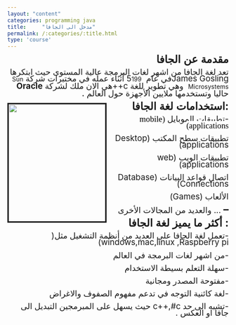 ```yaml
---
layout: "content"
categories: programming java
title:     "مدخل الى الجافا"
permalink: /:categories/:title.html
type: 'course'
---
```


<p align="right" style="margin-bottom: 0.11in; line-height: 108%">
<font face="Arial"><span lang="ar-SA"><font size="5" style="font-size: 18pt"><span lang="ar-SY"><b>مقدمة
عن الجافا</b></span></font></span></font><font size="5" style="font-size: 18pt"><b></b></font></p>
<p dir="rtl" align="right" style="margin-bottom: 0.11in; line-height: 108%">
 <font face="Arial"><span lang="ar-SA"><font size="4" style="font-size: 14pt"><span lang="ar-SY">تعد
لغة الجافا من اشهر لغات البرمجة عالية
المستوى حيث ابتكرها </span></font></span></font><font size="4" style="font-size: 14pt">James
 Gosling</font><font face="Arial"><span lang="ar-SA"><font size="4" style="font-size: 14pt"><span lang="ar-SY">في
 عام&nbsp;  </span></font></span></font><font size="4" style="font-size: 14pt">5</font>199<font size="4" style="font-size: 14pt">
</font><font face="Arial"><span lang="ar-SA"><font size="4" style="font-size: 14pt"><span lang="ar-SY">أثناء
عمله في مختبرات شركة  </span></font></span></font>Sun
Microsystems<font size="4" style="font-size: 14pt">&nbsp; </font><font face="Arial"><span lang="ar-SA"><font size="4" style="font-size: 14pt"><span lang="ar-SY">وهي
تطوير للغة  </span></font></span></font><font size="4" style="font-size: 14pt">c++</font><font face="Arial"><span lang="ar-SA"><font size="4" style="font-size: 14pt"><span lang="ar-SY">هي
الان ملك لشركة  </span></font></span></font><font size="4" style="font-size: 14pt"><b>Oracle</b></font><font size="4" style="font-size: 14pt">
</font><font face="Arial"><span lang="ar-SA"><font size="4" style="font-size: 14pt"><span lang="ar-SY">حاليا
وتستخدمها ملايين الأجهزة حول العالم </span></font></span></font><font size="4" style="font-size: 16pt">.</font></p>
<p align="right" style="margin-bottom: 0.11in; line-height: 108%"><span class="sd-abs-pos" style="border-style:solid;float: left; top: 1.34in; left: -0.85in; width: 220px"><img src="{{site.baseurl}}/assets/img/java/intro_html_40733f8e6e99e045.jpg" name="Picture 3" width="220" height="267" border="0"/>
</span><font face="Arial"><span lang="ar-SA"><font size="5" style="font-size: 18pt"><span lang="ar-SY"><b>استخدامات
لغة الجافا</b></span></font></span></font><font size="5" style="font-size: 18pt"><b>:</b></font></p>
<p dir="rtl" align="right" style="margin-bottom: 0.11in; line-height: 108%">
<font size="4" style="font-size: 14pt">-</font><font face="Arial"><span lang="ar-SA"><font size="4" style="font-size: 14pt"><span lang="ar-SY">تطبيقات
الموبايل </span></font><font color="#000000"><span style="background: #ffffff"><font size="4" style="font-size: 14pt">
</font></font></span></span></font><font color="#000000"><font face="Verdana, serif"><font size="4" style="font-size: 14pt"><span style="background: #ffffff">(mobile
applications)</span></font></font></font><font size="4" style="font-size: 14pt"><span lang="ar-SY">
</span></font>
</p>
<p dir="rtl" align="right" style="margin-bottom: 0.11in; line-height: 108%">
<font face="Arial"><span lang="ar-SA"><font size="4" style="font-size: 14pt"><span lang="ar-SY">تطبيقات
سطح المكتب     </span></font></span></font><font size="4" style="font-size: 14pt">(Desktop
applications)</font></p>
<p dir="rtl" align="right" style="margin-bottom: 0.11in; line-height: 108%">
<font face="Arial"><span lang="ar-SA"><font size="4" style="font-size: 14pt"><span lang="ar-SY">تطبيقات
الويب </span></font></span></font><font size="4" style="font-size: 14pt">(web
applications)   </font>
</p>
<p dir="rtl" align="right" style="margin-bottom: 0.11in; line-height: 108%">
<font face="Arial"><span lang="ar-SA"><font size="4" style="font-size: 14pt"><span lang="ar-SY">اتصال
قواعد البيانات    </span></font></span></font><font size="4" style="font-size: 14pt">(Database
Connections) </font>
</p>
<p dir="rtl" align="right" style="margin-bottom: 0.11in; line-height: 108%">
<font face="Arial"><span lang="ar-SA"><font size="4" style="font-size: 14pt"><span lang="ar-SY">الألعاب
  </span></font></span></font><font size="4" style="font-size: 14pt">(Games)
 </font>
</p>
<p align="right" style="margin-bottom: 0.11in; line-height: 108%"><font face="Arial"><span lang="ar-SA"><font size="4" style="font-size: 14pt"><span lang="ar-SY">والعديد
من المجالات الأخرى </span></font></span></font><font size="4" style="font-size: 14pt">...</font><font size="5" style="font-size: 18pt"><b>
–</b></font></p>
<p align="right" style="margin-bottom: 0.11in; line-height: 108%"><font face="Arial"><span lang="ar-SA"><font size="5" style="font-size: 18pt"><span lang="ar-SY"><b>أكثر
ما يميز لغة الجافا </b></span></font></span></font><font size="5" style="font-size: 18pt"><b>:</b></font></p>
<p dir="rtl" align="right" style="margin-bottom: 0.11in; line-height: 108%">
<font size="4" style="font-size: 14pt">-</font><font face="Arial"><span lang="ar-SA"><font size="4" style="font-size: 14pt"><span lang="ar-SY">تعمل
لغة الجافا على العديد من أنظمة التشغيل
مثل</span></font></span></font><font size="4" style="font-size: 14pt">(</font><font size="4" style="font-size: 14pt"><b>
 </b></font><font size="4" style="font-size: 14pt">windows,mac,linux
,Raspberry pi)</font></p>
<p dir="rtl" align="right" style="margin-bottom: 0.11in; line-height: 108%">
<font size="4" style="font-size: 14pt">-</font><font face="Arial"><span lang="ar-SA"><font size="4" style="font-size: 14pt"><span lang="ar-SY">من
اشهر لغات البرمجة في العالم</span></font></span></font></p>
<p dir="rtl" align="right" style="margin-bottom: 0.11in; line-height: 108%">
<font size="4" style="font-size: 14pt">-</font><font face="Arial"><span lang="ar-SA"><font size="4" style="font-size: 14pt"><span lang="ar-SY">سهلة
التعلم بسيطة الاستخدام</span></font></span></font></p>
<p dir="rtl" align="right" style="margin-bottom: 0.11in; line-height: 108%">
<font size="4" style="font-size: 14pt">-</font><font face="Arial"><span lang="ar-SA"><font size="4" style="font-size: 14pt"><span lang="ar-SY">مفتوحة
المصدر ومجانية</span></font></span></font></p>
<p dir="rtl" align="right" style="margin-bottom: 0.11in; line-height: 108%">
<font size="4" style="font-size: 14pt">-</font><font face="Arial"><span lang="ar-SA"><font size="4" style="font-size: 14pt"><span lang="ar-SY">لغة
كائنية التوجه في تدعم مفهوم الصفوف
والاغراض</span></font></span></font></p>
<p dir="rtl" align="right" style="margin-bottom: 0.11in; line-height: 108%">
<font size="4" style="font-size: 14pt">-</font><font face="Arial"><span lang="ar-SA"><font size="4" style="font-size: 14pt"><span lang="ar-SY">تشبه
الى حد </span></font></span></font><font size="4" style="font-size: 14pt">c++,#c
</font><font face="Arial"><span lang="ar-SA"><font size="4" style="font-size: 14pt"><span lang="ar-SY">حيث
يسهل على المبرمجين التبديل الى جافا او
العكس </span></font></span></font><font size="4" style="font-size: 14pt">.</font></p>
<p style="margin-bottom: 0.11in; line-height: 108%"><br/>
<br/>

</p>
